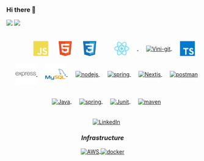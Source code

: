 ### Hi there 👋
 
<div>
<div align="left">
    <img src="https://github-readme-stats-sigma-five.vercel.app/api?username=viniciusciconebarbosa&show_icons=true&theme=merko&include_all_commits=true&count_private=true" style="width: 56%; max-width: 440px; height: auto;">
    <img src="https://github-readme-stats.vercel.app/api/top-langs/?username=viniciusciconebarbosa&layout=compact&hide=html&theme=merko&langs_count=10" style="width: 31%; max-width: 280px; height: auto;">
</div>


</div>
  

<div style="display: inline_block"  align="center"><br>
  <img align="center" alt="Vini-Js" height="40" width="40"  src="https://raw.githubusercontent.com/devicons/devicon/master/icons/javascript/javascript-plain.svg" style="margin-left: 60px;">  
  <img align="center" alt="Vini-HTML" height="40" width="40" src="https://raw.githubusercontent.com/devicons/devicon/master/icons/html5/html5-original.svg" style="margin-left: 20px;">
  <img align="center" alt="Vini-CSS" height="40" width="40" src="https://raw.githubusercontent.com/devicons/devicon/master/icons/css3/css3-original.svg" style="margin-left: 20px;">
 
  <a href="https://reactjs.org/" target="_blank" rel="noreferrer" style="margin-left: 20px;">
    <img align="center" alt="Vini-React" height="40" width="40" src="https://raw.githubusercontent.com/devicons/devicon/master/icons/react/react-original.svg" style="padding: 20px;">
  </a>

  <a href="https://git-scm.com/" target="_blank" rel="noreferrer">
    <img align="center" alt="Vini-git" width="40" height="40" src="https://www.vectorlogo.zone/logos/git-scm/git-scm-icon.svg" alt="git" style="margin-left: 20px;">
  </a>

  <a href="https://www.typescriptlang.org/" target="_blank" rel="noreferrer">
    <img align="center" alt="typescript" height="40" width="40" src="https://raw.githubusercontent.com/devicons/devicon/master/icons/typescript/typescript-plain.svg" style="margin-left: 20px;">
  </a>

  <a href="https://expressjs.com/pt-br/" target="_blank" rel="noreferrer">
    <img align="center" background-color="white" src="https://raw.githubusercontent.com/devicons/devicon/master/icons/express/express-original-wordmark.svg" alt="express" width="55" height="55" style="margin-left: 20px;">
  </a>

  <a href="https://www.mysql.com/" target="_blank" rel="noreferrer">
    <img align="center" src="https://raw.githubusercontent.com/devicons/devicon/master/icons/mysql/mysql-original-wordmark.svg" alt="mysql" width="55" height="55" style="margin-left: 20px;">
  </a>

  <a href="https://nodejs.org/en/" target="_blank" rel="noreferrer">
    <img align="center" alt="nodejs" height="40" width="40" src="https://cdn.worldvectorlogo.com/logos/nodejs-icon.svg" style="margin-left: 20px;">
  </a>

  <a href="https://jestjs.io/" target="_blank" rel="noreferrer">
    <img align="center" src="https://www.vectorlogo.zone/logos/jestjsio/jestjsio-icon.svg" alt="spring" width="40" height="40" style="margin-left: 20px;">
  </a>

  <a href="https://nextjs.org/" target="_blank" rel="noreferrer">
    <img align="center" src="https://upload.vectorlogo.zone/logos/nextjs/images/cf48b8f7-01c5-4564-a4e7-3854b6aea45c.svg" alt="Nextjs" width="40" height="40" style="margin-left: 20px;">
  </a>

  <a href="https://postman.com" target="_blank" rel="noreferrer">
    <img align="center" src="https://www.vectorlogo.zone/logos/getpostman/getpostman-icon.svg" alt="postman" width="40" height="40" style="margin-left: 20px;">
  </a>
</div>

<br>
<br>
<div style="display: inline_block"  align="center">
<a href="https://www.java.com/pt-BR/" target="_blank" rel="noreferrer">
  <img align="center" src="https://www.vectorlogo.zone/logos/java/java-ar21.svg" alt="Java" width="90" height="40" style="margin-left: 20px;">
</a>

<a href="https://spring.io/" target="_blank" rel="noreferrer">
  <img align="center" src="https://www.vectorlogo.zone/logos/springio/springio-icon.svg" alt="spring" width="30" height="30" style="margin-left: 20px;">
</a>

<a href="https://junit.org/junit5/"  target="_blank" rel="noreferrer">
  <img align="center" src="https://icon.icepanel.io/Technology/svg/JUnit.svg" alt="Junit" width="30" height="30" style="margin-left: 20px;">
</a>


<a href="https://maven.apache.org/"  target="_blank" rel="noreferrer">
  <img align="center" src="https://www.vectorlogo.zone/logos/apache_maven/apache_maven-ar21.svg" alt="maven" width="80" height="80" style="margin-left: 20px;">
</a>
</div>
<br>
<br>
<div style="display: inline_block"  align="center">
<a href="https://www.linkedin.com/in/vinicius-cicone-barbosa-8673a9147/" target="_blank" rel="noreferrer">
  <img align="center" src="https://www.vectorlogo.zone/logos/linkedin/linkedin-ar21.svg" alt="LinkedIn" width="60" height="40" style="margin-left: 20px;">
</a>
</div>

<div text-align: center; style="display: inline_block"  align="center" >
  <h3><em>Infrastructure</em></h3>
</div>

<div style="display: inline_block"  align="center">

<a href="https://aws.amazon.com/pt/free/" target="_blank" rel="noreferrer">
 <img align="center"src="https://www.vectorlogo.zone/logos/amazon_aws/amazon_aws-ar21.svg" alt="AWS" width="140" height="80"/>
</a>
<a href="https://www.docker.com/" target="_blank" rel="noreferrer">
 <img align="center"src="https://www.vectorlogo.zone/logos/docker/docker-icon.svg" alt="docker" width="140" height="80"/>
</a>

</div>
